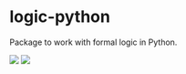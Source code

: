 # logic-python
Package to work with formal logic in Python.

<img src = "https://img.shields.io/github/license/anachan01h/logic-python">
<img src = "https://img.shields.io/github/issues/anachan01h/logic-python">
